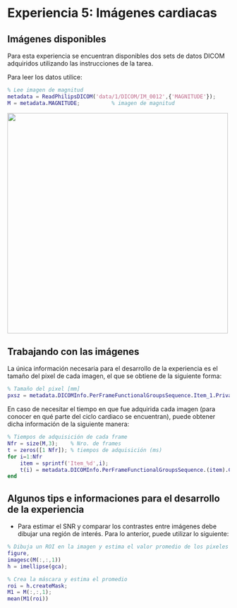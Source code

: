 # Experiencia 5: Imágenes cardiacas

## Imágenes disponibles
Para esta experiencia se encuentran disponibles dos sets de datos DICOM adquiridos utilizando las instrucciones de la tarea.

Para leer los datos utilice:
```matlab
% Lee imagen de magnitud
metadata = ReadPhilipsDICOM('data/1/DICOM/IM_0012',{'MAGNITUDE'});
M = metadata.MAGNITUDE;          % imagen de magnitud
```

<img src="[https://github.com/hmella/IEE3773_2-2021/blob/master/images/Exp_5a_cardio.png?raw=true](https://github.com/rmcoronado/IEE3773_2-2022/blob/main/5_%20imagenes%20cardiacas/Exp_5a_cardio.png)" width="500" height="500">



## Trabajando con las imágenes
La única información necesaria para el desarrollo de la experiencia es el tamaño del pixel de cada imagen, el que se obtiene de la siguiente forma:
```matlab
% Tamaño del pixel [mm]
pxsz = metadata.DICOMInfo.PerFrameFunctionalGroupsSequence.Item_1.Private_2005_140f.Item_1.PixelSpacing; 
```
En caso de necesitar el tiempo en que fue adquirida cada imagen (para conocer en qué parte del ciclo cardiaco se encuentran), puede obtener dicha información de la siguiente manera:
```matlab
% Tiempos de adquisición de cada frame
Nfr = size(M,3);    % Nro. de frames
t = zeros([1 Nfr]); % tiempos de adquisición (ms)
for i=1:Nfr
    item = sprintf('Item_%d',i);
    t(i) = metadata.DICOMInfo.PerFrameFunctionalGroupsSequence.(item).CardiacSynchronizationSequence.Item_1.NominalCardiacTriggerDelayTime;
end
```



## Algunos tips e informaciones para el desarrollo de la experiencia
* Para estimar el SNR y comparar los contrastes entre imágenes debe dibujar una región de interés. Para lo anterior, puede utilizar lo siguiente:
```matlab
% Dibuja un ROI en la imagen y estima el valor promedio de los pixeles en su interior
figure,
imagesc(M(:,:,1))
h = imellipse(gca);

% Crea la máscara y estima el promedio
roi = h.createMask;
M1 = M(:,:,1);
mean(M1(roi))
```
